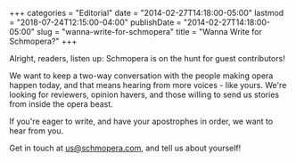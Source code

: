 +++
categories = "Editorial"
date = "2014-02-27T14:18:00-05:00"
lastmod = "2018-07-24T12:15:00-04:00"
publishDate = "2014-02-27T14:18:00-05:00"
slug = "wanna-write-for-schmopera"
title = "Wanna Write for Schmopera?"
+++

Alright, readers, listen up: Schmopera is on the hunt for guest contributors!

We want to keep a two-way conversation with the people making opera happen today, and that means hearing from more voices - like yours. We're looking for reviewers, opinion havers, and those willing to send us stories from inside the opera beast. 

If you're eager to write, and have your apostrophes in order, we want to hear from you.

Get in touch at [us@schmopera.com](mailto:us@schmopera.com), and tell us about yourself!
